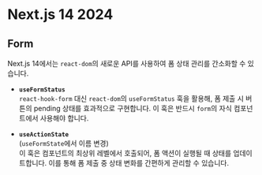 # Next.js 14 2024

## Form

Next.js 14에서는 `react-dom`의 새로운 API를 사용하여 폼 상태 관리를 간소화할 수 있습니다.

- **`useFormStatus`**  
  `react-hook-form` 대신 `react-dom`의 `useFormStatus` 훅을 활용해, 폼 제출 시 버튼의 pending 상태를 효과적으로 구현합니다.
  이 훅은 반드시 `form`의 자식 컴포넌트에서 사용해야 합니다.

- **`useActionState`**  
  (`useFormState`에서 이름 변경)  
  이 훅은 컴포넌트의 최상위 레벨에서 호출되어, 폼 액션이 실행될 때 상태를 업데이트합니다. 이를 통해 폼 제출 중 상태 변화를 간편하게 관리할 수 있습니다.
